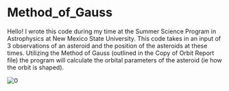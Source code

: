 # Method_of_Gauss
Hello! I wrote this code during my time at the Summer Science Program in Astrophysics at New Mexico State University.
This code takes in an input of 3 observations of an asteroid and the position of the asteroids at these times. Utilizing the Method of Gauss (outlined in the Copy of Orbit Report file) the program will calculate the orbital parameters of the asteroid (ie how the orbit is shaped). 

![0](https://github.com/Sridotcom/Method_of_Gauss/assets/66920443/0791a971-4538-49bb-ab6d-7e1dbc043c73)
